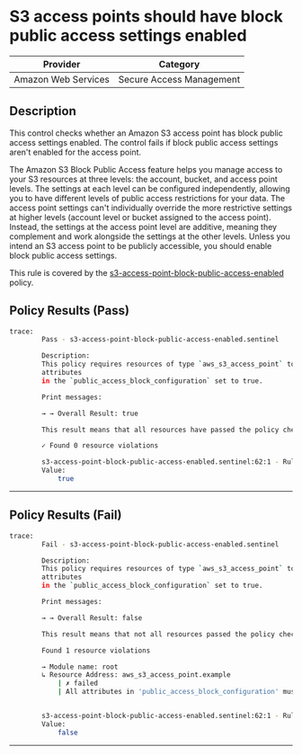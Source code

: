 # S3 access points should have block public access settings enabled

| Provider            |         Category         |
|---------------------| ------------------------ |
| Amazon Web Services | Secure Access Management |

## Description

This control checks whether an Amazon S3 access point has block public access settings enabled. The control fails if block public access settings aren't enabled for the access point.

The Amazon S3 Block Public Access feature helps you manage access to your S3 resources at three levels: the account, bucket, and access point levels. The settings at each level can be configured independently, allowing you to have different levels of public access restrictions for your data. The access point settings can't individually override the more restrictive settings at higher levels (account level or bucket assigned to the access point). Instead, the settings at the access point level are additive, meaning they complement and work alongside the settings at the other levels. Unless you intend an S3 access point to be publicly accessible, you should enable block public access settings.

This rule is covered by the [s3-access-point-block-public-access-enabled](https://github.com/hashicorp/policy-library-FSBP-Policy-Set-for-AWS-Terraform/blob/main/policies/s3/s3-access-point-block-public-access-enabled.sentinel) policy.

## Policy Results (Pass)
```bash
trace:
        Pass - s3-access-point-block-public-access-enabled.sentinel

        Description:
        This policy requires resources of type `aws_s3_access_point` to have all
        attributes
        in the `public_access_block_configuration` set to true.

        Print messages:

        → → Overall Result: true

        This result means that all resources have passed the policy check for the policy s3-access-point-block-public-access-enabled.

        ✓ Found 0 resource violations

        s3-access-point-block-public-access-enabled.sentinel:62:1 - Rule "main"
        Value:
            true
```

---

## Policy Results (Fail)
```bash
trace:
        Fail - s3-access-point-block-public-access-enabled.sentinel

        Description:
        This policy requires resources of type `aws_s3_access_point` to have all
        attributes
        in the `public_access_block_configuration` set to true.

        Print messages:

        → → Overall Result: false

        This result means that not all resources passed the policy check and the protected behavior is not allowed for the policy s3-access-point-block-public-access-enabled.

        Found 1 resource violations

        → Module name: root
        ↳ Resource Address: aws_s3_access_point.example
            | ✗ failed
            | All attributes in 'public_access_block_configuration' must be set to true for 'aws_s3_access_point' resources. Refer to https://docs.aws.amazon.com/securityhub/latest/userguide/s3-controls.html#s3-19 for more details.


        s3-access-point-block-public-access-enabled.sentinel:62:1 - Rule "main"
        Value:
            false
```

---